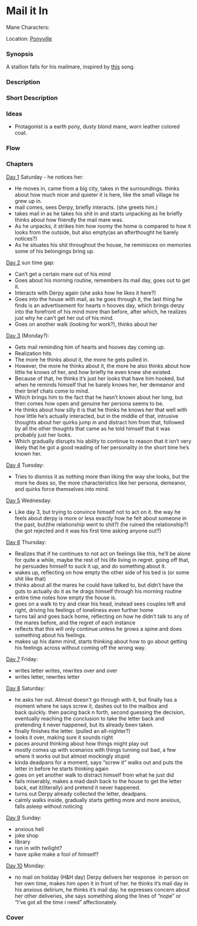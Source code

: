 # Mail it In

Mane Characters: 

Location: [Ponyville](../../places/ponyville.md)

### Synopsis
A stallion falls for his mailmare, inspired by [this](https://www.youtube.com/watch?v=KDc9WaQHP1g) song.

### Description

### Short Description

### Ideas
- Protagonist is a earth pony, dusty blond mane, worn leather colored coat.

### Flow

### Chapters
[Day 1](./01.md) Saturday - he notices her:
 - He moves in, came from a big city, takes in the surroundings. thinks about how much nicer and quieter it is here, like the small village he grew up in.
 - mail comes, sees Derpy, briefly interacts. (she greets him.)
 - takes mail in as he takes his shit in and starts unpacking as he briefly thinks about how friendly the mail mare was.
 - As he unpacks, it strikes him how roomy the home is compared to how it looks from the outside, but also empty(as an afterthought he barely notices?)
 - As he situates his shit throughout the house, he reminisces on memories some of his belongings bring up.

[Day 2](./02.md) sun time gap:
 - Can’t get a certain mare out of his mind
 - Goes about his morning routine, remembers its mail day, goes out to get it.
 - Interacts with Derpy again (she asks how he likes it here?)
 - Goes into the house with mail, as he goes through it, the last thing he finds is an advertisement for hearts n hooves day, which brings derpy into the forefront of his mind more than before, after which, he realizes just why he can’t get her out of his mind.
 - Goes on another walk (looking for work?), thinks about her

[Day 3](./03.md) (Monday?):
 - Gets mail reminding him of hearts and hooves day coming up.
 - Realization hits
 - The more he thinks about it, the more he gets pulled in.
 - However, the more he thinks about it, the more he also thinks about how little he knows of her, and how briefly he even knew she existed.
 - Because of that, he thinks it’s just her looks that have him hooked, but when he reminds himself that he barely knows her, her demeanor and their brief chats come to mind. 
 - Which brings him to the fact that he hasn’t known about her long, but then comes how open and genuine her persona seems to be. 
 - He thinks about how silly it is that he thinks he knows her that well with how little he’s actually interacted, but in the middle of that, intrusive thoughts about her quirks jump in and distract him from that, followed by all the other thoughts that came as he told himself that it was probably just her looks.
 - Which gradually disrupts his ability to continue to reason that it isn’t very likely that he got a good reading of her personality in the short time he’s known her.

[Day 4](./04.md) Tuesday:
- Tries to dismiss it as nothing more than liking the way she looks, but the more he does so, the more characteristics like her persona, demeanor, and quirks force themselves into mind.

[Day 5](./05.md) Wednesday:
 - Like day 3, but trying to convince himself not to act on it. the way he feels about derpy is more or less exactly how he felt about someone in the past, but(the relationship went to shit?) (he ruined the relationship?) (he got rejected and it was his first time asking anyone out?)

[Day 6](./06.md) Thursday:
 - Realizes that if he continues to not act on feelings like this, he’ll be alone for quite a while, maybe the rest of his life living in regret. going off that, he persuades himself to suck it up, and do something about it.
 - wakes up, reflecting on how empty the other side of his bed is (or some shit like that)
 - thinks about all the mares he could have talked to, but didn’t have the guts to actually do it as he drags himself through his morning routine
 - entire time notes how empty the house is.
 - goes on a walk to try and clear his head, instead sees couples left and right, driving his feelings of loneliness even further home
 - turns tail and goes back home, reflecting on how he didn’t talk to any of the mares before, and the regret of each instance
 - reflects that this will only continue unless he grows a spine and does something about his feelings.
 - makes up his damn mind, starts thinking about how to go about getting his feelings across without coming off the wrong way.

[Day 7](./07.md) Friday:
 - writes letter writes, rewrites over and over
 - writes letter, rewrites letter

[Day 8](./08.md) Saturday:
 - he asks her out. Almost doesn't go through with it, but finally has a moment where he says screw it, dashes out to the mailbox and back quickly. then pacing back n forth, second guessing the decision, eventually reaching the conclusion to take the letter back and pretending it never happened, but its already been taken.
 - finally finishes the letter. (pulled an all-nighter?)
 - looks it over, making sure it sounds right
 - paces around thinking about how things might play out
 - mostly comes up with scenarios with things turning out bad, a few where it works out but almost mockingly stupid
 - kinda deadpans for a moment, says “screw it” walks out and puts the letter in before he starts thinking again
 - goes on yet another walk to distract himself from what he just did
 - fails miserably, makes a mad dash back to the house to get the letter back, eat it(literally) and pretend it never happened.
 - turns out Derpy already collected the letter, deadpans.
 - calmly walks inside, gradually starts getting more and more anxious, falls asleep without noticing

[Day 9](./09.md) Sunday:
- anxious hell
- joke shop
- library
- run in with twilight?
- have spike make a fool of himself?

[Day 10](./10.md) Monday:
 - no mail on holiday (H&H day) Derpy delivers her response  in person on her own time, makes him open it in front of her. he thinks it’s mail day in his anxious delirium, he thinks it’s mail day. he expresses concern about her other deliveries, she says something along the lines of “nope” or “I've got all the time i need” affectionately.

### Cover

